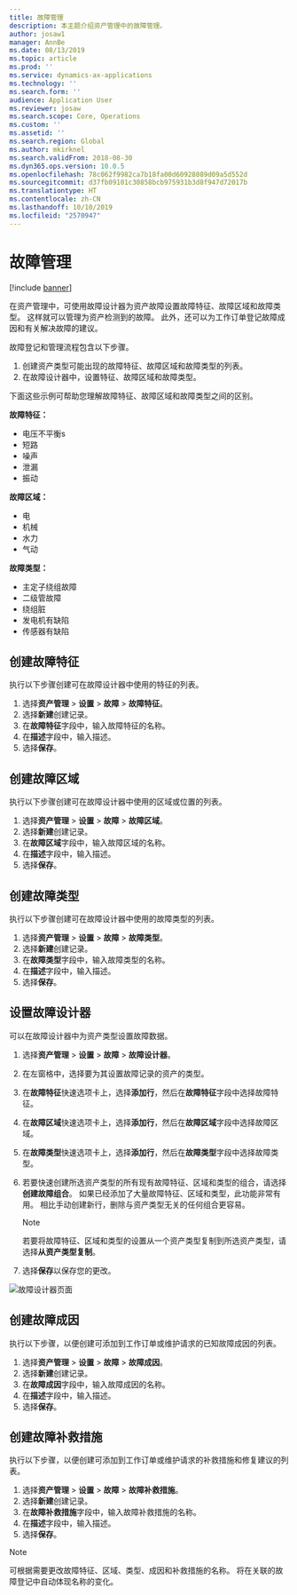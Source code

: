 ```yaml
---
title: 故障管理
description: 本主题介绍资产管理中的故障管理。
author: josaw1
manager: AnnBe
ms.date: 08/13/2019
ms.topic: article
ms.prod: ''
ms.service: dynamics-ax-applications
ms.technology: ''
ms.search.form: ''
audience: Application User
ms.reviewer: josaw
ms.search.scope: Core, Operations
ms.custom: ''
ms.assetid: ''
ms.search.region: Global
ms.author: mkirknel
ms.search.validFrom: 2018-08-30
ms.dyn365.ops.version: 10.0.5
ms.openlocfilehash: 78c062f9982ca7b18fa00d60928089d09a5d552d
ms.sourcegitcommit: d37fb09101c30858bcb975931b3d8f947d72017b
ms.translationtype: HT
ms.contentlocale: zh-CN
ms.lasthandoff: 10/10/2019
ms.locfileid: "2570947"
---
```

# <a name="fault-management"></a>故障管理

[!include [banner](../../includes/banner.md)]

 

在资产管理中，可使用故障设计器为资产故障设置故障特征、故障区域和故障类型。 这样就可以管理为资产检测到的故障。 此外，还可以为工作订单登记故障成因和有关解决故障的建议。

故障登记和管理流程包含以下步骤。

1. 创建资产类型可能出现的故障特征、故障区域和故障类型的列表。
2. 在故障设计器中，设置特征、故障区域和故障类型。

下面这些示例可帮助您理解故障特征、故障区域和故障类型之间的区别。

**故障特征：**

- 电压不平衡s
- 短路
- 噪声
- 泄漏
- 振动

**故障区域：**

- 电
- 机械
- 水力
- 气动

**故障类型：**

- 主定子绕组故障
- 二级管故障
- 绕组脏
- 发电机有缺陷
- 传感器有缺陷

## <a name="create-fault-symptoms"></a>创建故障特征

执行以下步骤创建可在故障设计器中使用的特征的列表。

1. 选择**资产管理** \> **设置** \> **故障** \> **故障特征**。
2. 选择**新建**创建记录。
3. 在**故障特征**字段中，输入故障特征的名称。
4. 在**描述**字段中，输入描述。
5. 选择**保存**。

## <a name="create-fault-areas"></a>创建故障区域

执行以下步骤创建可在故障设计器中使用的区域或位置的列表。

1. 选择**资产管理** \> **设置** \> **故障** \> **故障区域**。
2. 选择**新建**创建记录。
3. 在**故障区域**字段中，输入故障区域的名称。
4. 在**描述**字段中，输入描述。
5. 选择**保存**。

## <a name="create-fault-types"></a>创建故障类型

执行以下步骤创建可在故障设计器中使用的故障类型的列表。

1. 选择**资产管理** \> **设置** \> **故障** \> **故障类型**。
2. 选择**新建**创建记录。
3. 在**故障类型**字段中，输入故障类型的名称。
4. 在**描述**字段中，输入描述。
5. 选择**保存**。

## <a name="set-up-the-fault-designer"></a>设置故障设计器

可以在故障设计器中为资产类型设置故障数据。

1. 选择**资产管理** \> **设置** \> **故障** \> **故障设计器**。
2. 在左窗格中，选择要为其设置故障记录的资产的类型。
3. 在**故障特征**快速选项卡上，选择**添加行**，然后在**故障特征**字段中选择故障特征。
4. 在**故障区域**快速选项卡上，选择**添加行**，然后在**故障区域**字段中选择故障区域。
5. 在**故障类型**快速选项卡上，选择**添加行**，然后在**故障类型**字段中选择故障类型。
6. 若要快速创建所选资产类型的所有现有故障特征、区域和类型的组合，请选择**创建故障组合**。 如果已经添加了大量故障特征、区域和类型，此功能非常有用。 相比手动创建新行，删除与资产类型无关的任何组合更容易。

    > [!NOTE]
    > 若要将故障特征、区域和类型的设置从一个资产类型复制到所选资产类型，请选择**从资产类型复制**。

7. 选择**保存**以保存您的更改。

![故障设计器页面](media/21-setup-for-work-orders.png)

## <a name="create-fault-causes"></a>创建故障成因

执行以下步骤，以便创建可添加到工作订单或维护请求的已知故障成因的列表。

1. 选择**资产管理** \> **设置** \> **故障** \> **故障成因**。
2. 选择**新建**创建记录。
3. 在**故障成因**字段中，输入故障成因的名称。
4. 在**描述**字段中，输入描述。
5. 选择**保存**。

## <a name="create-fault-remedies"></a>创建故障补救措施

执行以下步骤，以便创建可添加到工作订单或维护请求的补救措施和修复建议的列表。

1. 选择**资产管理** \> **设置** \> **故障** \> **故障补救措施**。
2. 选择**新建**创建记录。
3. 在**故障补救措施**字段中，输入故障补救措施的名称。
4. 在**描述**字段中，输入描述。
5. 选择**保存**。

> [!NOTE]
> 可根据需要更改故障特征、区域、类型、成因和补救措施的名称。 将在关联的故障登记中自动体现名称的变化。
